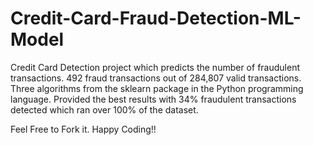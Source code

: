 # Credit-Card-Fraud-Detection-ML-Model

Credit Card Detection project which predicts the number of fraudulent transactions. 
492 fraud transactions out of 284,807 valid transactions.
Three algorithms from the sklearn package in the Python programming language.
Provided the best results with 34% fraudulent transactions detected which ran over 100% of the dataset.


Feel Free to Fork it. Happy Coding!!

